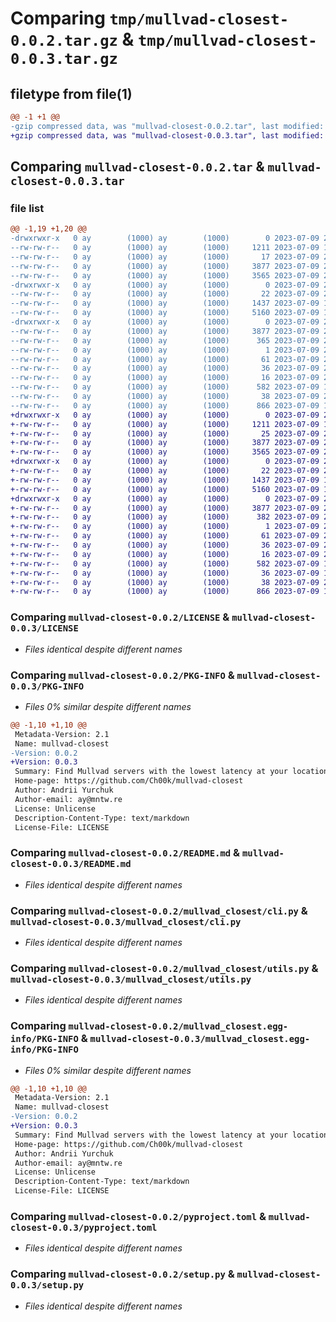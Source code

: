 # Comparing `tmp/mullvad-closest-0.0.2.tar.gz` & `tmp/mullvad-closest-0.0.3.tar.gz`

## filetype from file(1)

```diff
@@ -1 +1 @@
-gzip compressed data, was "mullvad-closest-0.0.2.tar", last modified: Sun Jul  9 20:25:11 2023, max compression
+gzip compressed data, was "mullvad-closest-0.0.3.tar", last modified: Sun Jul  9 20:28:21 2023, max compression
```

## Comparing `mullvad-closest-0.0.2.tar` & `mullvad-closest-0.0.3.tar`

### file list

```diff
@@ -1,19 +1,20 @@
-drwxrwxr-x   0 ay        (1000) ay        (1000)        0 2023-07-09 20:25:11.655424 mullvad-closest-0.0.2/
--rw-rw-r--   0 ay        (1000) ay        (1000)     1211 2023-07-09 19:45:01.000000 mullvad-closest-0.0.2/LICENSE
--rw-rw-r--   0 ay        (1000) ay        (1000)       17 2023-07-09 20:22:15.000000 mullvad-closest-0.0.2/MANIFEST.in
--rw-rw-r--   0 ay        (1000) ay        (1000)     3877 2023-07-09 20:25:11.655424 mullvad-closest-0.0.2/PKG-INFO
--rw-rw-r--   0 ay        (1000) ay        (1000)     3565 2023-07-09 20:23:50.000000 mullvad-closest-0.0.2/README.md
-drwxrwxr-x   0 ay        (1000) ay        (1000)        0 2023-07-09 20:25:11.655424 mullvad-closest-0.0.2/mullvad_closest/
--rw-rw-r--   0 ay        (1000) ay        (1000)       22 2023-07-09 20:24:35.000000 mullvad-closest-0.0.2/mullvad_closest/__init__.py
--rw-rw-r--   0 ay        (1000) ay        (1000)     1437 2023-07-09 19:45:01.000000 mullvad-closest-0.0.2/mullvad_closest/cli.py
--rw-rw-r--   0 ay        (1000) ay        (1000)     5160 2023-07-09 19:45:01.000000 mullvad-closest-0.0.2/mullvad_closest/utils.py
-drwxrwxr-x   0 ay        (1000) ay        (1000)        0 2023-07-09 20:25:11.655424 mullvad-closest-0.0.2/mullvad_closest.egg-info/
--rw-rw-r--   0 ay        (1000) ay        (1000)     3877 2023-07-09 20:25:11.000000 mullvad-closest-0.0.2/mullvad_closest.egg-info/PKG-INFO
--rw-rw-r--   0 ay        (1000) ay        (1000)      365 2023-07-09 20:25:11.000000 mullvad-closest-0.0.2/mullvad_closest.egg-info/SOURCES.txt
--rw-rw-r--   0 ay        (1000) ay        (1000)        1 2023-07-09 20:25:11.000000 mullvad-closest-0.0.2/mullvad_closest.egg-info/dependency_links.txt
--rw-rw-r--   0 ay        (1000) ay        (1000)       61 2023-07-09 20:25:11.000000 mullvad-closest-0.0.2/mullvad_closest.egg-info/entry_points.txt
--rw-rw-r--   0 ay        (1000) ay        (1000)       36 2023-07-09 20:25:11.000000 mullvad-closest-0.0.2/mullvad_closest.egg-info/requires.txt
--rw-rw-r--   0 ay        (1000) ay        (1000)       16 2023-07-09 20:25:11.000000 mullvad-closest-0.0.2/mullvad_closest.egg-info/top_level.txt
--rw-rw-r--   0 ay        (1000) ay        (1000)      582 2023-07-09 19:45:01.000000 mullvad-closest-0.0.2/pyproject.toml
--rw-rw-r--   0 ay        (1000) ay        (1000)       38 2023-07-09 20:25:11.655424 mullvad-closest-0.0.2/setup.cfg
--rw-rw-r--   0 ay        (1000) ay        (1000)      866 2023-07-09 19:45:01.000000 mullvad-closest-0.0.2/setup.py
+drwxrwxr-x   0 ay        (1000) ay        (1000)        0 2023-07-09 20:28:21.318765 mullvad-closest-0.0.3/
+-rw-rw-r--   0 ay        (1000) ay        (1000)     1211 2023-07-09 19:45:01.000000 mullvad-closest-0.0.3/LICENSE
+-rw-rw-r--   0 ay        (1000) ay        (1000)       25 2023-07-09 20:28:04.000000 mullvad-closest-0.0.3/MANIFEST.in
+-rw-rw-r--   0 ay        (1000) ay        (1000)     3877 2023-07-09 20:28:21.318765 mullvad-closest-0.0.3/PKG-INFO
+-rw-rw-r--   0 ay        (1000) ay        (1000)     3565 2023-07-09 20:23:50.000000 mullvad-closest-0.0.3/README.md
+drwxrwxr-x   0 ay        (1000) ay        (1000)        0 2023-07-09 20:28:21.318765 mullvad-closest-0.0.3/mullvad_closest/
+-rw-rw-r--   0 ay        (1000) ay        (1000)       22 2023-07-09 20:28:13.000000 mullvad-closest-0.0.3/mullvad_closest/__init__.py
+-rw-rw-r--   0 ay        (1000) ay        (1000)     1437 2023-07-09 19:45:01.000000 mullvad-closest-0.0.3/mullvad_closest/cli.py
+-rw-rw-r--   0 ay        (1000) ay        (1000)     5160 2023-07-09 19:45:01.000000 mullvad-closest-0.0.3/mullvad_closest/utils.py
+drwxrwxr-x   0 ay        (1000) ay        (1000)        0 2023-07-09 20:28:21.318765 mullvad-closest-0.0.3/mullvad_closest.egg-info/
+-rw-rw-r--   0 ay        (1000) ay        (1000)     3877 2023-07-09 20:28:21.000000 mullvad-closest-0.0.3/mullvad_closest.egg-info/PKG-INFO
+-rw-rw-r--   0 ay        (1000) ay        (1000)      382 2023-07-09 20:28:21.000000 mullvad-closest-0.0.3/mullvad_closest.egg-info/SOURCES.txt
+-rw-rw-r--   0 ay        (1000) ay        (1000)        1 2023-07-09 20:28:21.000000 mullvad-closest-0.0.3/mullvad_closest.egg-info/dependency_links.txt
+-rw-rw-r--   0 ay        (1000) ay        (1000)       61 2023-07-09 20:28:21.000000 mullvad-closest-0.0.3/mullvad_closest.egg-info/entry_points.txt
+-rw-rw-r--   0 ay        (1000) ay        (1000)       36 2023-07-09 20:28:21.000000 mullvad-closest-0.0.3/mullvad_closest.egg-info/requires.txt
+-rw-rw-r--   0 ay        (1000) ay        (1000)       16 2023-07-09 20:28:21.000000 mullvad-closest-0.0.3/mullvad_closest.egg-info/top_level.txt
+-rw-rw-r--   0 ay        (1000) ay        (1000)      582 2023-07-09 19:45:01.000000 mullvad-closest-0.0.3/pyproject.toml
+-rw-rw-r--   0 ay        (1000) ay        (1000)       36 2023-07-09 19:45:01.000000 mullvad-closest-0.0.3/requirements.txt
+-rw-rw-r--   0 ay        (1000) ay        (1000)       38 2023-07-09 20:28:21.318765 mullvad-closest-0.0.3/setup.cfg
+-rw-rw-r--   0 ay        (1000) ay        (1000)      866 2023-07-09 19:45:01.000000 mullvad-closest-0.0.3/setup.py
```

### Comparing `mullvad-closest-0.0.2/LICENSE` & `mullvad-closest-0.0.3/LICENSE`

 * *Files identical despite different names*

### Comparing `mullvad-closest-0.0.2/PKG-INFO` & `mullvad-closest-0.0.3/PKG-INFO`

 * *Files 0% similar despite different names*

```diff
@@ -1,10 +1,10 @@
 Metadata-Version: 2.1
 Name: mullvad-closest
-Version: 0.0.2
+Version: 0.0.3
 Summary: Find Mullvad servers with the lowest latency at your location
 Home-page: https://github.com/Ch00k/mullvad-closest
 Author: Andrii Yurchuk
 Author-email: ay@mntw.re
 License: Unlicense
 Description-Content-Type: text/markdown
 License-File: LICENSE
```

### Comparing `mullvad-closest-0.0.2/README.md` & `mullvad-closest-0.0.3/README.md`

 * *Files identical despite different names*

### Comparing `mullvad-closest-0.0.2/mullvad_closest/cli.py` & `mullvad-closest-0.0.3/mullvad_closest/cli.py`

 * *Files identical despite different names*

### Comparing `mullvad-closest-0.0.2/mullvad_closest/utils.py` & `mullvad-closest-0.0.3/mullvad_closest/utils.py`

 * *Files identical despite different names*

### Comparing `mullvad-closest-0.0.2/mullvad_closest.egg-info/PKG-INFO` & `mullvad-closest-0.0.3/mullvad_closest.egg-info/PKG-INFO`

 * *Files 0% similar despite different names*

```diff
@@ -1,10 +1,10 @@
 Metadata-Version: 2.1
 Name: mullvad-closest
-Version: 0.0.2
+Version: 0.0.3
 Summary: Find Mullvad servers with the lowest latency at your location
 Home-page: https://github.com/Ch00k/mullvad-closest
 Author: Andrii Yurchuk
 Author-email: ay@mntw.re
 License: Unlicense
 Description-Content-Type: text/markdown
 License-File: LICENSE
```

### Comparing `mullvad-closest-0.0.2/pyproject.toml` & `mullvad-closest-0.0.3/pyproject.toml`

 * *Files identical despite different names*

### Comparing `mullvad-closest-0.0.2/setup.py` & `mullvad-closest-0.0.3/setup.py`

 * *Files identical despite different names*

